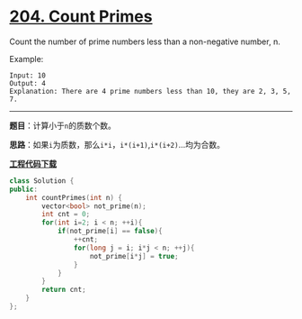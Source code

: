 # [204. Count Primes](<https://leetcode.com/problems/count-primes/>)

Count the number of prime numbers less than a non-negative number, n.

Example:

    Input: 10
    Output: 4
    Explanation: There are 4 prime numbers less than 10, they are 2, 3, 5, 7.

-----

**题目**：计算小于`n`的质数个数。

**思路**：如果`i`为质数，那么`i*i`，`i*(i+1)`,`i*(i+2)`...均为合数。

[**工程代码下载**](https://github.com/shenkh/leetcode)

```cpp
class Solution {
public:
    int countPrimes(int n) {
        vector<bool> not_prime(n);
        int cnt = 0;
        for(int i=2; i < n; ++i){
            if(not_prime[i] == false){
                ++cnt;
                for(long j = i; i*j < n; ++j){
                    not_prime[i*j] = true;
                }
            }
        }
        return cnt;
    }
};
```